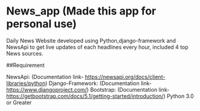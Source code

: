 # News_app (Made this app for personal use)

Daily News Website developed using  Python,django-framework and NewsApi to get live updates of each headlines every hour, included 4 top News sources.



##Requirement

NewsApi:            (Documentation link- https://newsapi.org/docs/client-libraries/python)
Django-Framework:   (Documentation link-https://www.djangoproject.com/)
Bootstrap:           (Documentation link-https://getbootstrap.com/docs/5.1/getting-started/introduction/)
Python 3.0 or Greater


